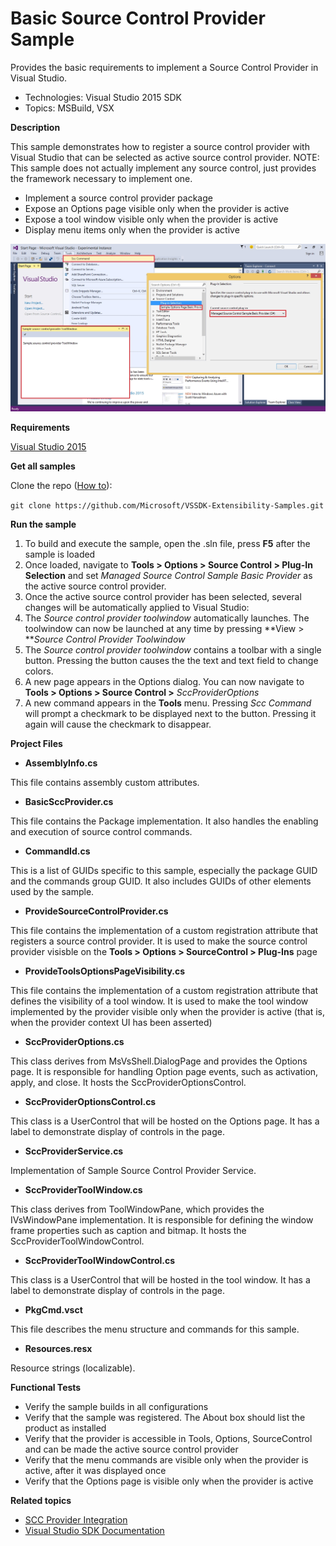 

# Basic Source Control Provider Sample
Provides the basic requirements to implement a Source Control
Provider in Visual Studio.

* Technologies: Visual Studio 2015 SDK
* Topics: MSBuild, VSX

**Description**

This sample demonstrates how to register a source control provider with Visual
Studio that can be selected as active source control provider. NOTE: This
sample does not actually implement any source control, just provides the
framework necessary to implement one.

  * Implement a source control provider package 
  * Expose an Options page visible only when the provider is active 
  * Expose a tool window visible only when the provider is active 
  * Display menu items only when the provider is active 

![image](C%23/Example.BasicSccProvider.jpg)

**Requirements**

[ Visual Studio 2015 ](https://www.visualstudio.com/products/visual-studio-community-vs?wt.mc_id=o~display~github~vssdk)



**Get all samples**

Clone the repo ([How to](https://git-scm.com/book/en/v2/Git-Basics-Getting-a-Git-Repository#Cloning-an-Existing-Repository)):

`git clone https://github.com/Microsoft/VSSDK-Extensibility-Samples.git`


**Run the sample**

  1. To build and execute the sample, open the .sln file, press **F5** after the sample is loaded  
  2. Once loaded, navigate to **Tools &gt; Options &gt; Source Control &gt; Plug-In Selection** and set _Managed Source Control Sample Basic Provider_ as the active source control provider. 
  3. Once the active source control provider has been selected, several changes will be automatically applied to Visual Studio: 
  4. The _Source control provider toolwindow_ automatically launches. The toolwindow can now be launched at any time by pressing **View &gt; **_Source Control Provider Toolwindow_
  5. The _Source control provider toolwindow_ contains a toolbar with a single button. Pressing the button causes the the text and text field to change colors. 
  6. A new page appears in the Options dialog. You can now navigate to **Tools &gt; Options &gt; Source Control &gt;** _SccProviderOptions_
  7. A new command appears in the **Tools** menu. Pressing _Scc Command_ will prompt a checkmark to be displayed next to the button. Pressing it again will cause the checkmark to disappear. 



**Project Files**

* **AssemblyInfo.cs**

This file contains assembly custom attributes.

* **BasicSccProvider.cs**

This file contains the Package implementation. It also handles the enabling
and execution of source control commands.

* **CommandId.cs**

This is a list of GUIDs specific to this sample, especially the package GUID
and the commands group GUID. It also includes GUIDs of other elements used by
the sample.

* **ProvideSourceControlProvider.cs**

This file contains the implementation of a custom registration attribute that
registers a source control provider. It is used to make the source control
provider visisble on the **Tools &gt; Options &gt; SourceControl &gt; Plug-Ins** page

* **ProvideToolsOptionsPageVisibility.cs**

This file contains the implementation of a custom registration attribute that
defines the visibility of a tool window. It is used to make the tool window
implemented by the provider visible only when the provider is active (that is,
when the provider context UI has been asserted)

* **SccProviderOptions.cs**

This class derives from MsVsShell.DialogPage and provides the Options page. It
is responsible for handling Option page events, such as activation, apply, and
close. It hosts the SccProviderOptionsControl.

* **SccProviderOptionsControl.cs**

This class is a UserControl that will be hosted on the Options page. It has a
label to demonstrate display of controls in the page.

* **SccProviderService.cs**

Implementation of Sample Source Control Provider Service.

* **SccProviderToolWindow.cs**

This class derives from ToolWindowPane, which provides the IVsWindowPane
implementation. It is responsible for defining the window frame properties
such as caption and bitmap. It hosts the SccProviderToolWindowControl.

* **SccProviderToolWindowControl.cs**

This class is a UserControl that will be hosted in the tool window. It has a
label to demonstrate display of controls in the page.

* **PkgCmd.vsct**

This file describes the menu structure and commands for this sample.

* **Resources.resx**

Resource strings (localizable).



**Functional Tests**

  * Verify the sample builds in all configurations
  * Verify that the sample was registered. The About box should list the product as installed
  * Verify that the provider is accessible in Tools, Options, SourceControl and can be made the active source control provider 
  * Verify that the menu commands are visible only when the provider is active, after it was displayed once 
  * Verify that the Options page is visible only when the provider is active



**Related topics**

  * [SCC Provider Integration](https://msdn.microsoft.com/en-us/library/bb166434(v=vs.140).aspx)
  * [Visual Studio SDK Documentation](https://msdn.microsoft.com/en-us/library/bb166441(v=vs.140).aspx)



